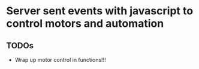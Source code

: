 # Server sent events with javascript to control motors and automation

## TODOs

* Wrap up motor control in functions!!!